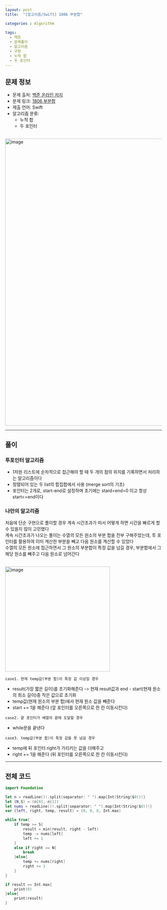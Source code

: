 ```yaml
---
layout: post
title:  "[알고리즘/Swift] 1806 부분합"

categories : Algorithm
  
tags:
  - 백준
  - 문제풀이
  - 알고리즘
  - 구현
  - 누적 합
  - 두 포인터
---
```


## 문제 정보
 - 문제 출처: [백준 온라인 저지](http://boj.kr/)
 - 문제 링크: [1806 부분합](https://www.acmicpc.net/problem/1806)
 - 제출 언어: Swift
 - 알고리즘 분류: 
    - 누적 합
    - 두 포인터

 <br>

<img width="921" alt="image" src="https://user-images.githubusercontent.com/110437548/217720386-56e2c584-b5cb-479f-8933-663fd6f24095.png">    


* * *   
## 풀이
### 투포인터 알고리즘
- 1차원 리스트에 순차적으로 접근해야 할 때 두 개의 점의 위치를 기록하면서 처리하는 알고리즘이다 
- 정렬되어 있는 두 list의 합집합에서 사용 (merge sort의 기초)
- 포인터는 2개로, start-end로 설정하며 초기에는 stard=end=0 이고 항상 start<=end이다

### 나만의 알고리즘
처음에 단순 구현으로 풀이할 경우 계속 시간초과가 떠서 어떻게 하면 시간을 빠르게 할 수 있을지 많이 고민했다   
계속 시간초과가 나오는 풀이는 수열의 모든 원소의 부분 합을 전부 구해주었는데, 투 포인터를 활용하여 이미 계산한 부분을 빼고 다음 원소를 계산할 수 있었다   
수열의 모든 원소에 접근하면서 그 원소의 부분합이 특정 값을 넘길 경우, 부분합에서 그 해당 원소를 빼주고 다음 원소로 넘어간다    
<br>

<img width="337" alt="image" src="https://user-images.githubusercontent.com/110437548/217725062-3889ee85-75b3-4899-b75f-17008ed54653.png">   
<br>     

`case1. 현재 temp값(부분 합)이 특정 값 이상일 경우`    
- result(가장 짧은 길이)를 초기화해준다 -> 현재 result값과 end - start(현재 원소의 최소 길이)중 작은 값으로 초기화
- temp값(현재 원소의 부분 합)에서 현재 원소 값을 빼준다
- start += 1을 해준다 (앞 포인터를 오른쪽으로 한 칸 이동시킨다)

`case2. 끝 포인터가 배열의 끝에 도달할 경우`   
- while문을 끝낸다

`case3. temp값(부분 합)이 특정 값을 못 넘길 경우`
- temp에 뒤 포인터 right가 가리키는 값을 더해주고 
- right += 1을 해준다 (뒤 포인터를 오른쪽으로 한 칸 이동시킨다)

* * *    
     
## 전체 코드
```swift
import Foundation

let n = readLine()!.split(separator: " ").map{Int(String($0))!}
let (N,S) = (n[0], n[1])
let nums = readLine()!.split(separator: " ").map{Int(String($0))!}
var (left, right, temp, result) = (0, 0, 0, Int.max)

while true{
    if temp >= S{
        result = min(result, right - left)
        temp -= nums[left]
        left += 1
    }
    else if right == N{
        break
    }else{
        temp += nums[right]
        right += 1
    }
}

if result == Int.max{
    print(0)
}else{
    print(result)
}
```
